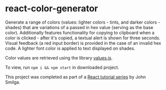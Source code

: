 # react-color-generator

Generate a range of colors (values: lighter colors - tints, and darker colors - shades) that are variations of a passed in hex value (serving as the base color). Additionally features functionality for copying to clipboard when a color is clicked - after it's copied, a textual alert is shown for three seconds. Visual feedback (a red input border) is provided in the case of an invalid hex code. A lighter font color is applied to text displayed on shades.

Color values are retrieved using the library [values.js](https://github.com/noeldelgado/values.js).

To view, run `npm i && npm start` in downloaded project.

This project was completed as part of a [React tutorial series](https://www.youtube.com/watch?v=a_7Z7C_JCyo&ab_channel=freeCodeCamp.org) by John Smilga.
